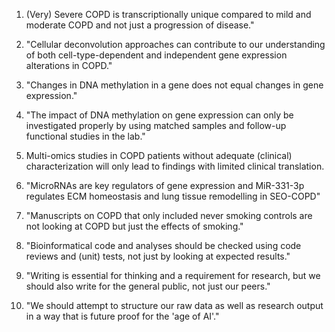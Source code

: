 1.	(Very) Severe COPD is transcriptionally unique compared to mild and moderate COPD and not just a progression of disease."

2.	"Cellular deconvolution approaches can contribute to our understanding of both cell-type-dependent and independent gene expression alterations in COPD."

3.	"Changes in DNA methylation in a gene does not equal changes in gene expression."

4.	"The impact of DNA methylation on gene expression can only be investigated properly by using matched samples and follow-up functional studies in the lab."

5.	Multi-omics studies in COPD patients without adequate (clinical) characterization will only lead to findings with limited clinical translation.

6.	"MicroRNAs are key regulators of gene expression and MiR-331-3p regulates ECM homeostasis and lung tissue remodelling in SEO-COPD"

7.	"Manuscripts on COPD that only included never smoking controls are not looking at COPD but just the effects of smoking."

8.	"Bioinformatical code and analyses should be checked using code reviews and (unit) tests, not just by looking at expected results."

9.	"Writing is essential for thinking and a requirement for research, but we should also write for the general public, not just our peers."

10.	"We should attempt to structure our raw data as well as research output in a way that is future proof for the 'age of AI'."

